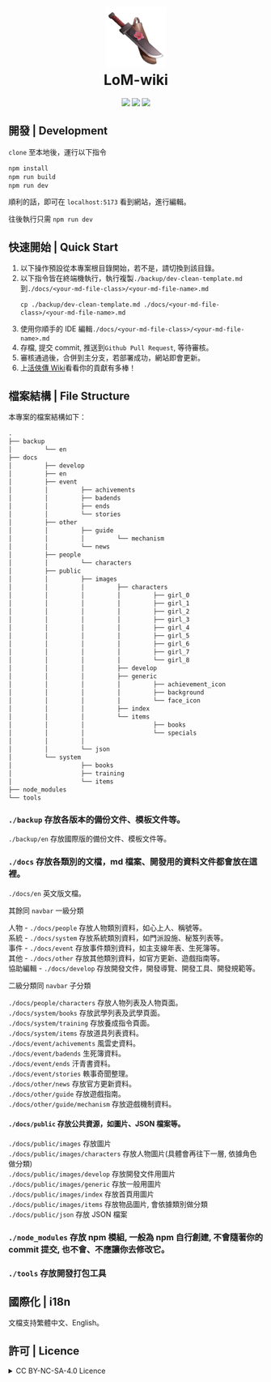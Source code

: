 <h1 align="center">
    <img width="120" height="120" src="docs/public/images/index/logo.webp" alt=""><br>
    LoM-wiki
</h1>

<p align="center">
    <a href="https://github.com/Mr-Smilin/LoM-wiki"><img src="https://img.shields.io/badge/npm-18.18.1-blue?style=flat-square"></a>  
    <a href="https://github.com/Mr-Smilin/LoM-wiki/blob/main/License"><img src="https://img.shields.io/badge/license-CC_BY_NC_SA_4.0-green?style=flat-square"></a>  
    <a href="https://github.com/Mr-Smilin/LoM-wiki"><img src="https://img.shields.io/github/stars/Mr-Smilin/LoM-wiki?style=flat-square"></a>
</p>

## 開發 | Development

`clone` 至本地後，運行以下指令

```sh
npm install
npm run build
npm run dev
```

順利的話，即可在 `localhost:5173` 看到網站，進行編輯。

往後執行只需 `npm run dev`

## 快速開始 | Quick Start

1. 以下操作預設從本專案根目錄開始，若不是，請切換到該目錄。
2. 以下指令皆在終端機執行，執行複製`./backup/dev-clean-template.md`到`./docs/<your-md-file-class>/<your-md-file-name>.md`
    ```shell
    cp ./backup/dev-clean-template.md ./docs/<your-md-file-class>/<your-md-file-name>.md
    ```
3. 使用你順手的 IDE 編輯`./docs/<your-md-file-class>/<your-md-file-name>.md`
4. 存檔, 提交 commit, 推送到`Github Pull Request`, 等待審核。
5. 審核通過後，合併到主分支，若部署成功，網站即會更新。
6. 上[活俠傳 Wiki](https://smilin.net/LoM-wiki/)看看你的貢獻有多棒！

## 檔案結構 | File Structure

本專案的檔案結構如下：

```
.
├── backup
│         └── en
├── docs
│         ├── develop
│         ├── en
│         ├── event
│         │         ├── achivements
│         │         ├── badends
│         │         ├── ends
│         │         └── stories
│         ├── other
│         │         ├── guide
│         │         │         └── mechanism
│         │         └── news
│         ├── people
│         │         └── characters
│         ├── public
│         │         ├── images
│         │         │         ├── characters
│         │         │         │         ├── girl_0
│         │         │         │         ├── girl_1
│         │         │         │         ├── girl_2
│         │         │         │         ├── girl_3
│         │         │         │         ├── girl_4
│         │         │         │         ├── girl_5
│         │         │         │         ├── girl_6
│         │         │         │         ├── girl_7
│         │         │         │         └── girl_8
│         │         │         ├── develop
│         │         │         ├── generic
│         │         │         │         ├── achievement_icon
│         │         │         │         ├── background
│         │         │         │         └── face_icon
│         │         │         ├── index
│         │         │         └── items
│         │         │                   ├── books
│         │         │                   └── specials
│         │         │
│         │         └── json
│         └── system
│                   ├── books
│                   ├── training
│                   └── items
├── node_modules
└── tools
```

### `./backup` 存放各版本的備份文件、模板文件等。

`./backup/en` 存放國際版的備份文件、模板文件等。

### `./docs` 存放各類別的文檔，md 檔案、開發用的資料文件都會放在這裡。

`./docs/en` 英文版文檔。

其餘同 `navbar` 一級分類

人物 - `./docs/people` 存放人物類別資料，如心上人、稱號等。  
系統 - `./docs/system` 存放系統類別資料，如門派設施、秘笈列表等。  
事件 - `./docs/event` 存放事件類別資料，如主支線年表、生死簿等。  
其他 - `./docs/other` 存放其他類別資料，如官方更新、遊戲指南等。  
協助編輯 - `./docs/develop` 存放開發文件，開發導覽、開發工具、開發規範等。

二級分類同 `navbar` 子分類

`./docs/people/characters` 存放人物列表及人物頁面。  
`./docs/system/books` 存放武學列表及武學頁面。  
`./docs/system/training` 存放養成指令頁面。  
`./docs/system/items` 存放道具列表資料。  
`./docs/event/achivements` 風雲史資料。  
`./docs/event/badends` 生死簿資料。  
`./docs/event/ends` 汗青書資料。  
`./docs/event/stories` 軼事奇聞整理。  
`./docs/other/news` 存放官方更新資料。  
`./docs/other/guide` 存放遊戲指南。  
`./docs/other/guide/mechanism` 存放遊戲機制資料。

#### `./docs/public` 存放公共資源，如圖片、JSON 檔案等。

`./docs/public/images` 存放圖片  
`./docs/public/images/characters` 存放人物圖片(具體會再往下一層, 依據角色做分類)  
`./docs/public/images/develop` 存放開發文件用圖片  
`./docs/public/images/generic` 存放一般用圖片  
`./docs/public/images/index` 存放首頁用圖片  
`./docs/public/images/items` 存放物品圖片, 會依據類別做分類  
`./docs/public/json` 存放 JSON 檔案

### `./node_modules` 存放 npm 模組, 一般為 npm 自行創建, 不會隨著你的 commit 提交, 也不會、不應讓你去修改它。

### `./tools` 存放開發打包工具

## 國際化 | i18n

文檔支持繁體中文、English。

## 許可 | Licence

<details>
<summary>CC BY-NC-SA-4.0 Licence</summary>

[![FOSSA Status](https://app.fossa.com/api/projects/git%2Bgithub.com%2FMr-Smilin%2FLoM-wiki.svg?type=large&issueType=license)](https://app.fossa.com/projects/git%2Bgithub.com%2FMr-Smilin%2FLoM-wiki?ref=badge_large&issueType=license)

</details>
